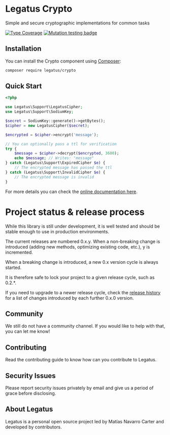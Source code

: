 Legatus Crypto
========================

Simple and secure cryptographic implementations for common tasks

[![Type Coverage](https://shepherd.dev/github/legatus-php/crypto/coverage.svg)](https://shepherd.dev/github/legatus-php/crypto)
[![Mutation testing badge](https://img.shields.io/endpoint?style=flat&url=https%3A%2F%2Fbadge-api.stryker-mutator.io%2Fgithub.com%2Flegatus-php%2Fcrypto%2Fmaster)](https://dashboard.stryker-mutator.io/reports/github.com/legatus-php/crypto/master)

## Installation
You can install the Crypto component using [Composer][composer]:

```bash
composer require legatus/crypto
```

## Quick Start

```php
<?php

use Legatus\Support\LegatusCipher;
use Legatus\Support\SodiumKey;

$secret = SodiumKey::generate()->getBytes();
$cipher = new LegatusCipher($secret);

$encrypted = $cipher->encrypt('message');

// You can optionally pass a ttl for verification
try {
    $message = $cipher->decrypt($encrypted, 3600);
    echo $message; // Writes: "message"
} catch (Legatus\Support\ExpiredCipher $e) {
    // The encrypted message has passed the ttl
} catch (Legatus\Support\InvalidCipher $e) {
    // The encrypted message is invalid
}
```

For more details you can check the [online documentation here][docs].

# Project status & release process

While this library is still under development, it is well tested and should be stable enough to use in production environments.

The current releases are numbered 0.x.y. When a non-breaking change is introduced (adding new methods, optimizing existing code, etc.), y is incremented.

When a breaking change is introduced, a new 0.x version cycle is always started.

It is therefore safe to lock your project to a given release cycle, such as 0.2.*.

If you need to upgrade to a newer release cycle, check the [release history][releases] for a list of changes introduced by each further 0.x.0 version.

## Community
We still do not have a community channel. If you would like to help with that, you can let me know!

## Contributing
Read the contributing guide to know how can you contribute to Legatus.

## Security Issues
Please report security issues privately by email and give us a period of grace before disclosing.

## About Legatus
Legatus is a personal open source project led by Matías Navarro Carter and developed by contributors.

[composer]: https://getcomposer.org/
[docs]: https://legatus.dev/components/crypto
[releases]: https://github.com/legatus-php/crypto/releases